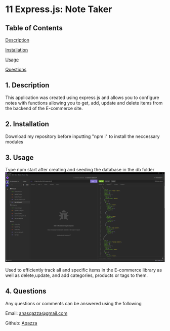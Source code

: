 # 11 Express.js: Note Taker

## Table of Contents

[ Description ](#desc)

[ Installation ](#installation)

[ Usage ](#usage)

[ Questions ](#questions)

<a name="desc"></a>

## 1. Description

This application was created using express js and allows you to configure notes with functions allowing you to get, add, update and delete items from the backend of the E-commerce site.

<a name="installation"></a>

## 2. Installation

Download my repository before inputting "npm i" to install the neccessary modules

<a name="usage"></a>

## 3. Usage

Type npm start after creating and seeding the database in the db folder
![My Image](Ecommerce1.png)

Used to efficiently track all and specific items in the E-commerce library as well as delete,update, and add categories, products or tags to them.

<a name="questions"></a>

## 4. Questions

Any questions or comments can be answered using the following

Email:
[anasqazza@gmail.com](mailto:anasqazza@gmail.com)

Github: [Aqazza](https://github.com/aqazza)
